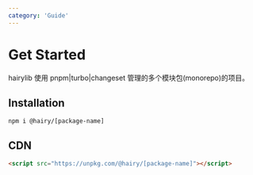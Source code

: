 ```yaml
---
category: 'Guide'
---
```

# Get Started

hairylib 使用 pnpm|turbo|changeset 管理的多个模块包(monorepo)的项目。

## Installation

```
npm i @hairy/[package-name]
```

## CDN

```html
<script src="https://unpkg.com/@hairy/[package-name]"></script>
```

